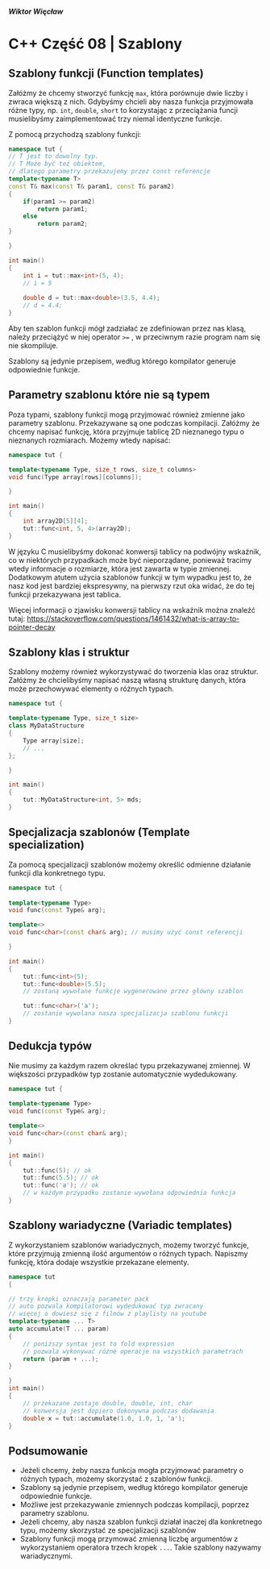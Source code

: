 ##### Wiktor Więcław 
# C++ Część 08 | Szablony

## Szablony funkcji (Function templates)
Załóżmy że chcemy stworzyć funkcję ```max```, która porównuje dwie liczby i zwraca większą z nich. Gdybyśmy chcieli aby nasza funkcja przyjmowała różne typy, np. ```int```, ```double```, ```short``` to korzystając z przeciążania funcji musielibyśmy zaimplementować trzy niemal identyczne funkcje.

Z pomocą przychodzą szablony funkcji:

```c++
namespace tut {
// T jest to dowolny typ.
// T Może być też obiektem,
// dlatego parametry przekazujemy przez const referencje
template<typename T>
const T& max(const T& param1, const T& param2)
{
    if(param1 >= param2)
        return param1;
    else
        return param2;
}

}

int main()
{
    int i = tut::max<int>(5, 4);
    // i = 5
    
    double d = tut::max<double>(3.5, 4.4);
    // d = 4.4;
}
```

Aby ten szablon funkcji mógł zadziałać ze zdefiniowan przez nas klasą, należy przeciążyć w niej operator ```>=``` , w przeciwnym razie program nam się nie skompiluje.

Szablony są jedynie przepisem, według którego kompilator generuje odpowiednie funkcje.

## Parametry szablonu które nie są typem

Poza typami, szablony funkcji mogą przyjmować również zmienne jako parametry szablonu. Przekazywane są one podczas kompilacji. Załóżmy że chcemy napisać funkcję, która przyjmuje tablicę 2D nieznanego typu o nieznanych rozmiarach. Możemy wtedy napisać:

```c++
namespace tut {

template<typename Type, size_t rows, size_t columns>
void func(Type array[rows][columns]);

}

int main()
{
    int array2D[5][4];
    tut::func<int, 5, 4>(array2D);
}
```

W języku C musielibyśmy dokonać konwersji tablicy na podwójny wskaźnik, co w niektórych przypadkach może być nieporządane, ponieważ tracimy wtedy informacje o rozmiarze, która jest zawarta w typie zmiennej. Dodatkowym atutem użycia szablonów funkcji w tym wypadku jest to, że nasz kod jest bardziej ekspresywny, na pierwszy rzut oka widać, że do tej funkcji przekazywana jest tablica.

Więcej informacji o zjawisku konwersji tablicy na wskaźnik można znaleźć tutaj: https://stackoverflow.com/questions/1461432/what-is-array-to-pointer-decay

## Szablony klas i struktur
Szablony możemy również wykorzystywać do tworzenia klas oraz struktur. Załóżmy że chcielibyśmy napisać naszą własną strukturę danych, która może przechowywać elementy o różnych typach.

```c++
namespace tut {

template<typename Type, size_t size>
class MyDataStructure
{
    Type array[size];
    // ...
};

}

int main()
{
    tut::MyDataStructure<int, 5> mds;
}
```

## Specjalizacja szablonów (Template specialization)
Za pomocą specjalizacji szablonów możemy określić odmienne działanie funkcji dla konkretnego typu.

```c++
namespace tut {
    
template<typename Type>
void func(const Type& arg);

template<>
void func<char>(const char& arg); // musimy użyć const referencji

}

int main()
{
    tut::func<int>(5);
    tut::func<double>(5.5);
    // zostaną wywołane funkcje wygenerowane przez główny szablon

    tut::func<char>('a');
    // zostanie wywolana nasza specjalizacja szablonu funkcji
}
```

## Dedukcja typów
Nie musimy za każdym razem określać typu przekazywanej zmiennej. W większości przypadków typ zostanie automatycznie wydedukowany.

```c++
namespace tut {
    
template<typename Type>
void func(const Type& arg);

template<>
void func<char>(const char& arg);
}

int main()
{
    tut::func(5); // ok
    tut::func(5.5); // ok
    tut::func('a'); // ok
    // w każdym przypadku zostanie wywołana odpowiednia funkcja
}
```

## Szablony wariadyczne (Variadic templates)
Z wykorzystaniem szablonów wariadycznych, możemy tworzyć funkcje, które przyjmują zmienną ilość argumentów o różnych typach. Napiszmy funkcję, która dodaje wszystkie przekazane elementy.

```c++
namespace tut
{

// trzy kropki oznaczają parameter pack
// auto pozwala kompilatorowi wydedukować typ zwracany
// więcej o dowiesz się z filmów z playlisty na youtube
template<typename ... T>
auto accumulate(T ... param)
{
    // poniższy syntax jest to fold expression
    // pozwala wykonywać różne operacje na wszystkich parametrach
    return (param + ...);
}

}
int main()
{
    // przekazane zostaje double, double, int, char
    // konwersja jest dopiero dokonywna podczas dodawania
    double x = tut::accumulate(1.0, 1.0, 1, 'a');
}

```

## Podsumowanie
* Jeżeli chcemy, żeby nasza funkcja mogła przyjmować parametry o różnych typach, możemy skorzystać z szablonów funkcji.
* Szablony są jedynie przepisem, według którego kompilator generuje odpowiednie funkcje.
* Możliwe jest przekazywanie zmiennych podczas kompilacji, poprzez parametry szablonu.
* Jeżeli chcemy, aby nasza szablon funkcji działał inaczej dla konkretnego typu, możemy skorzystać ze specjalizacji szablonów
* Szablony funkcji mogą przymować zmienną liczbę argumentów z wykorzystaniem operatora trzech kropek ```...```. Takie szablony nazywamy wariadycznymi.